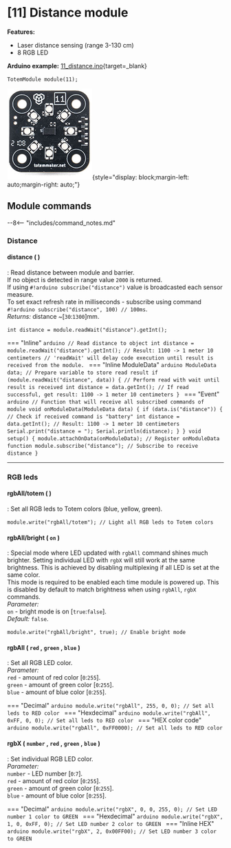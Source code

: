 # [11] Distance module

**Features:**  

- Laser distance sensing (range 3-130 cm)  
- 8 RGB LED  

**Arduino example:** [11_distance.ino](https://github.com/totemmaker/TotemArduino/tree/master/examples/Module/11_distance/11_distance.ino){target=_blank}

```arduino
TotemModule module(11);
```

![Totem Module 11](/assets/images/module_11.jpg){style="display: block;margin-left: auto;margin-right: auto;"}

## Module commands

--8<-- "includes/command_notes.md"

### Distance

#### distance ( )

:  Read distance between module and barrier.  
If no object is detected in range value `2000` is returned.  
If using `#!arduino subscribe("distance")` value is broadcasted each sensor measure.  
To set exact refresh rate in milliseconds - subscribe using command `#!arduino subscribe("distance", 100) // 100ms`.  
_Returns:_ distance ~[`30`:`1300`]mm.

```arduino
int distance = module.readWait("distance").getInt();
```
=== "Inline"
    ```arduino
    // Read distance to object
    int distance = module.readWait("distance").getInt(); // Result: 1100 -> 1 meter 10 centimeters
    // 'readWait' will delay code execution until result is received from the module.
    ```
=== "Inline ModuleData"
    ```arduino
    ModuleData data; // Prepare variable to store read result
    if (module.readWait("distance", data)) { // Perform read with wait until result is received
      int distance = data.getInt(); // If read successful, get result: 1100 -> 1 meter 10 centimeters
    }
    ```
=== "Event"
    ```arduino
    // Function that will receive all subscribed commands of module
    void onModuleData(ModuleData data) {
        if (data.is("distance")) { // Check if received command is "battery"
            int distance = data.getInt(); // Result: 1100 -> 1 meter 10 centimeters
            Serial.print("distance = ");
            Serial.println(distance);
        }
    }
    void setup() {
        module.attachOnData(onModuleData); // Register onModuleData function
        module.subscribe("distance"); // Subscribe to receive distance
    }
    ```

***

### RGB leds

#### rgbAll/totem ( )

: Set all RGB leds to Totem colors (blue, yellow, green).  

```arduino
module.write("rgbAll/totem"); // Light all RGB leds to Totem colors
```

#### rgbAll/bright (&nbsp;`on`&nbsp;)

: Special mode where LED updated with `rgbAll` command shines much brighter. Setting individual LED with `rgbX` will still work at the same brightness. This is achieved by disabling multiplexing if all LED is set at the same color.  
This mode is required to be enabled each time module is powered up. This is disabled by default to match brightness when using `rgbAll`, `rgbX` commands.  
_Parameter:_  
`on` - bright mode is on [`true`:`false`].  
_Default:_ `false`.  

```arduino
module.write("rgbAll/bright", true); // Enable bright mode
```

#### rgbAll (&nbsp;`red`&nbsp;,&nbsp;`green`&nbsp;,&nbsp;`blue`&nbsp;)

: Set all RGB LED color.  
_Parameter:_  
`red` - amount of red color [`0`:`255`].  
`green` - amount of green color [`0`:`255`].  
`blue` - amount of blue color [`0`:`255`].  

=== "Decimal"
    ```arduino
    module.write("rgbAll", 255, 0, 0); // Set all leds to RED color
    ```
=== "Hexdecimal"
    ```arduino
    module.write("rgbAll", 0xFF, 0, 0); // Set all leds to RED color
    ```
=== "HEX color code"
    ```arduino
    module.write("rgbAll", 0xFF0000); // Set all leds to RED color
    ```

#### rgbX&nbsp;(&nbsp;`number`&nbsp;,&nbsp;`red`&nbsp;,&nbsp;`green`&nbsp;,&nbsp;`blue`&nbsp;)

: Set individual RGB LED color.  
_Parameter:_  
`number` - LED number [`0`:`7`].  
`red` - amount of red color [`0`:`255`].  
`green` - amount of green color [`0`:`255`].  
`blue` - amount of blue color [`0`:`255`].  

=== "Decimal"
    ```arduino
    module.write("rgbX", 0, 0, 255, 0); // Set LED number 1 color to GREEN
    ```
=== "Hexdecimal"
    ```arduino
    module.write("rgbX", 1, 0, 0xFF, 0); // Set LED number 2 color to GREEN
    ```
=== "Inline HEX"
    ```arduino
    module.write("rgbX", 2, 0x00FF00); // Set LED number 3 color to GREEN
    ```